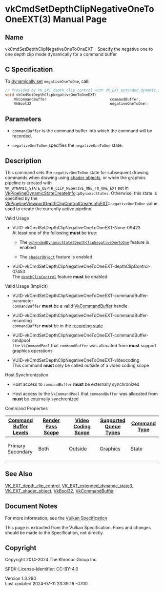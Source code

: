 # vkCmdSetDepthClipNegativeOneToOneEXT(3) Manual Page

## Name

vkCmdSetDepthClipNegativeOneToOneEXT - Specify the negative one to one
depth clip mode dynamically for a command buffer



## <a href="#_c_specification" class="anchor"></a>C Specification

To <a
href="https://registry.khronos.org/vulkan/specs/1.3-extensions/html/vkspec.html#pipelines-dynamic-state"
target="_blank" rel="noopener">dynamically set</a> `negativeOneToOne`,
call:

``` c
// Provided by VK_EXT_depth_clip_control with VK_EXT_extended_dynamic_state3, VK_EXT_depth_clip_control with VK_EXT_shader_object
void vkCmdSetDepthClipNegativeOneToOneEXT(
    VkCommandBuffer                             commandBuffer,
    VkBool32                                    negativeOneToOne);
```

## <a href="#_parameters" class="anchor"></a>Parameters

- `commandBuffer` is the command buffer into which the command will be
  recorded.

- `negativeOneToOne` specifies the `negativeOneToOne` state.

## <a href="#_description" class="anchor"></a>Description

This command sets the `negativeOneToOne` state for subsequent drawing
commands when drawing using <a
href="https://registry.khronos.org/vulkan/specs/1.3-extensions/html/vkspec.html#shaders-objects"
target="_blank" rel="noopener">shader objects</a>, or when the graphics
pipeline is created with
`VK_DYNAMIC_STATE_DEPTH_CLIP_NEGATIVE_ONE_TO_ONE_EXT` set in
[VkPipelineDynamicStateCreateInfo](https://registry.khronos.org/vulkan/specs/1.3-extensions/man/html/VkPipelineDynamicStateCreateInfo.html)::`pDynamicStates`.
Otherwise, this state is specified by the
[VkPipelineViewportDepthClipControlCreateInfoEXT](https://registry.khronos.org/vulkan/specs/1.3-extensions/man/html/VkPipelineViewportDepthClipControlCreateInfoEXT.html)::`negativeOneToOne`
value used to create the currently active pipeline.

Valid Usage

- <a href="#VUID-vkCmdSetDepthClipNegativeOneToOneEXT-None-09423"
  id="VUID-vkCmdSetDepthClipNegativeOneToOneEXT-None-09423"></a>
  VUID-vkCmdSetDepthClipNegativeOneToOneEXT-None-09423  
  At least one of the following **must** be true:

  - The
    [`extendedDynamicState3DepthClipNegativeOneToOne`](#features-extendedDynamicState3DepthClipNegativeOneToOne)
    feature is enabled

  - The [`shaderObject`](#features-shaderObject) feature is enabled

- <a
  href="#VUID-vkCmdSetDepthClipNegativeOneToOneEXT-depthClipControl-07453"
  id="VUID-vkCmdSetDepthClipNegativeOneToOneEXT-depthClipControl-07453"></a>
  VUID-vkCmdSetDepthClipNegativeOneToOneEXT-depthClipControl-07453  
  The <a
  href="https://registry.khronos.org/vulkan/specs/1.3-extensions/html/vkspec.html#features-depthClipControl"
  target="_blank" rel="noopener"><code>depthClipControl</code></a>
  feature **must** be enabled

Valid Usage (Implicit)

- <a
  href="#VUID-vkCmdSetDepthClipNegativeOneToOneEXT-commandBuffer-parameter"
  id="VUID-vkCmdSetDepthClipNegativeOneToOneEXT-commandBuffer-parameter"></a>
  VUID-vkCmdSetDepthClipNegativeOneToOneEXT-commandBuffer-parameter  
  `commandBuffer` **must** be a valid
  [VkCommandBuffer](https://registry.khronos.org/vulkan/specs/1.3-extensions/man/html/VkCommandBuffer.html) handle

- <a
  href="#VUID-vkCmdSetDepthClipNegativeOneToOneEXT-commandBuffer-recording"
  id="VUID-vkCmdSetDepthClipNegativeOneToOneEXT-commandBuffer-recording"></a>
  VUID-vkCmdSetDepthClipNegativeOneToOneEXT-commandBuffer-recording  
  `commandBuffer` **must** be in the [recording
  state](#commandbuffers-lifecycle)

- <a
  href="#VUID-vkCmdSetDepthClipNegativeOneToOneEXT-commandBuffer-cmdpool"
  id="VUID-vkCmdSetDepthClipNegativeOneToOneEXT-commandBuffer-cmdpool"></a>
  VUID-vkCmdSetDepthClipNegativeOneToOneEXT-commandBuffer-cmdpool  
  The `VkCommandPool` that `commandBuffer` was allocated from **must**
  support graphics operations

- <a href="#VUID-vkCmdSetDepthClipNegativeOneToOneEXT-videocoding"
  id="VUID-vkCmdSetDepthClipNegativeOneToOneEXT-videocoding"></a>
  VUID-vkCmdSetDepthClipNegativeOneToOneEXT-videocoding  
  This command **must** only be called outside of a video coding scope

Host Synchronization

- Host access to `commandBuffer` **must** be externally synchronized

- Host access to the `VkCommandPool` that `commandBuffer` was allocated
  from **must** be externally synchronized

Command Properties

<table class="tableblock frame-all grid-all stretch">
<colgroup>
<col style="width: 20%" />
<col style="width: 20%" />
<col style="width: 20%" />
<col style="width: 20%" />
<col style="width: 20%" />
</colgroup>
<thead>
<tr>
<th class="tableblock halign-left valign-top"><a
href="#VkCommandBufferLevel">Command Buffer Levels</a></th>
<th class="tableblock halign-left valign-top"><a
href="#vkCmdBeginRenderPass">Render Pass Scope</a></th>
<th class="tableblock halign-left valign-top"><a
href="#vkCmdBeginVideoCodingKHR">Video Coding Scope</a></th>
<th class="tableblock halign-left valign-top"><a
href="#VkQueueFlagBits">Supported Queue Types</a></th>
<th class="tableblock halign-left valign-top"><a
href="#fundamentals-queueoperation-command-types">Command Type</a></th>
</tr>
</thead>
<tbody>
<tr>
<td class="tableblock halign-left valign-top"><p>Primary<br />
Secondary</p></td>
<td class="tableblock halign-left valign-top"><p>Both</p></td>
<td class="tableblock halign-left valign-top"><p>Outside</p></td>
<td class="tableblock halign-left valign-top"><p>Graphics</p></td>
<td class="tableblock halign-left valign-top"><p>State</p></td>
</tr>
</tbody>
</table>

## <a href="#_see_also" class="anchor"></a>See Also

[VK_EXT_depth_clip_control](https://registry.khronos.org/vulkan/specs/1.3-extensions/man/html/VK_EXT_depth_clip_control.html),
[VK_EXT_extended_dynamic_state3](https://registry.khronos.org/vulkan/specs/1.3-extensions/man/html/VK_EXT_extended_dynamic_state3.html),
[VK_EXT_shader_object](https://registry.khronos.org/vulkan/specs/1.3-extensions/man/html/VK_EXT_shader_object.html),
[VkBool32](https://registry.khronos.org/vulkan/specs/1.3-extensions/man/html/VkBool32.html), [VkCommandBuffer](https://registry.khronos.org/vulkan/specs/1.3-extensions/man/html/VkCommandBuffer.html)

## <a href="#_document_notes" class="anchor"></a>Document Notes

For more information, see the <a
href="https://registry.khronos.org/vulkan/specs/1.3-extensions/html/vkspec.html#vkCmdSetDepthClipNegativeOneToOneEXT"
target="_blank" rel="noopener">Vulkan Specification</a>

This page is extracted from the Vulkan Specification. Fixes and changes
should be made to the Specification, not directly.

## <a href="#_copyright" class="anchor"></a>Copyright

Copyright 2014-2024 The Khronos Group Inc.

SPDX-License-Identifier: CC-BY-4.0

Version 1.3.290  
Last updated 2024-07-11 23:39:16 -0700
